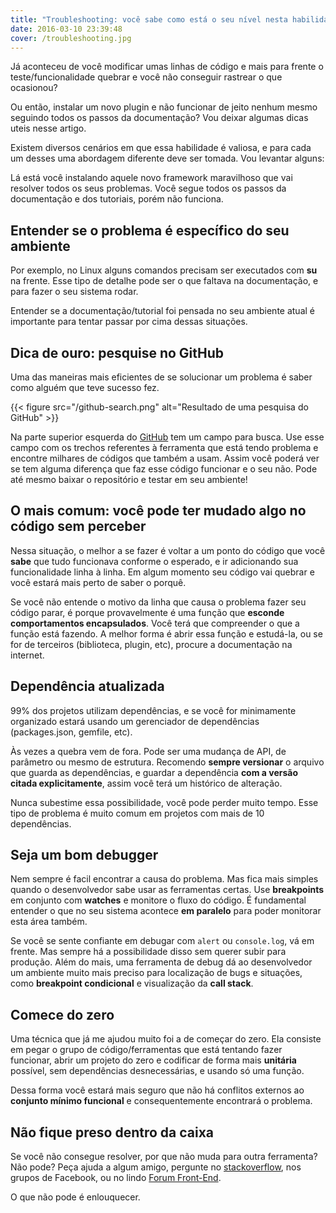 ```yaml
---
title: "Troubleshooting: você sabe como está o seu nível nesta habilidade?"
date: 2016-03-10 23:39:48
cover: /troubleshooting.jpg
---
```


Já aconteceu de você modificar umas linhas de código e mais para frente o teste/funcionalidade quebrar e você não conseguir rastrear o que ocasionou?

Ou então, instalar um novo plugin e não funcionar de jeito nenhum mesmo seguindo todos os passos da documentação? Vou deixar algumas dicas uteis nesse artigo.

Existem diversos cenários em que essa habilidade é valiosa, e para cada um desses uma abordagem diferente deve ser tomada. Vou levantar alguns:

Lá está você instalando aquele novo framework maravilhoso que vai resolver todos os seus problemas. Você segue todos os passos da documentação e dos tutoriais, porém não funciona.

## Entender se o problema é específico do seu ambiente

Por exemplo, no Linux alguns comandos precisam ser executados com **su** na frente. Esse tipo de detalhe pode ser o que faltava na documentação, e para fazer o seu sistema rodar. 

Entender se a documentação/tutorial foi pensada no seu ambiente atual é importante para tentar passar por cima dessas situações.

## Dica de ouro: pesquise no GitHub

Uma das maneiras mais eficientes de se solucionar um problema é saber como alguém que teve sucesso fez.

{{< figure src="/github-search.png" alt="Resultado de uma pesquisa do GitHub" >}}

Na parte superior esquerda do [GitHub](http://github.com) tem um campo para busca. Use esse campo com os trechos referentes à ferramenta que está tendo problema e encontre milhares de códigos que também a usam. Assim você poderá ver se tem alguma diferença que faz esse código funcionar e o seu não. Pode até mesmo baixar o repositório e testar em seu ambiente!

## O mais comum: você pode ter mudado algo no código sem perceber

Nessa situação, o melhor a se fazer é voltar a um ponto do código que você **sabe** que tudo funcionava conforme o esperado, e ir adicionando sua funcionalidade linha à linha. Em algum momento seu código vai quebrar e você estará mais perto de saber o porquê.

Se você não entende o motivo da linha que causa o problema fazer seu código parar, é porque provavelmente é uma função que **esconde comportamentos encapsulados**. Você terá que compreender o que a função está fazendo. A melhor forma é abrir essa função e estudá-la, ou se for de terceiros (biblioteca, plugin, etc), procure a documentação na internet.

## Dependência atualizada

99% dos projetos utilizam dependências, e se você for minimamente organizado estará usando um gerenciador de dependências (packages.json, gemfile, etc).

Às vezes a quebra vem de fora. Pode ser uma mudança de API, de parâmetro ou mesmo de estrutura. Recomendo **sempre versionar** o arquivo que guarda as dependências, e guardar a dependência **com a versão citada explicitamente**, assim você terá um histórico de alteração.

Nunca subestime essa possibilidade, você pode perder muito tempo. Esse tipo de problema é muito comum em projetos com mais de 10 dependências.

## Seja um bom debugger

Nem sempre é facil encontrar a causa do problema. Mas fica mais simples quando o desenvolvedor sabe usar as ferramentas certas. Use **breakpoints** em conjunto com **watches** e monitore o fluxo do código. É fundamental entender o que no seu sistema acontece **em paralelo** para poder monitorar esta área também.

Se você se sente confiante em debugar com ``alert`` ou ``console.log``, vá em frente. Mas sempre há a possibilidade disso sem querer subir para produção. Além do mais, uma ferramenta de debug dá ao desenvolvedor um ambiente muito mais preciso para localização de bugs e situações, como **breakpoint condicional** e visualização da **call stack**.

## Comece do zero

Uma técnica que já me ajudou muito foi a de começar do zero. Ela consiste em pegar o grupo de código/ferramentas que está tentando fazer funcionar, abrir um projeto do zero e codificar de forma mais **unitária** possível, sem dependências desnecessárias, e usando só uma função.

Dessa forma você estará mais seguro que não há conflitos externos ao **conjunto mínimo funcional** e consequentemente encontrará o problema.

## Não fique preso dentro da caixa

Se você não consegue resolver, por que não muda para outra ferramenta? Não pode? Peça ajuda a algum amigo, pergunte no [stackoverflow](http://stackoverflow.com/), nos grupos de Facebook, ou no lindo [Forum Front-End](https://github.com/frontendbr/forum/issues). 

O que não pode é enlouquecer.